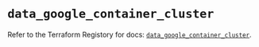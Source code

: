 # `data_google_container_cluster`

Refer to the Terraform Registory for docs: [`data_google_container_cluster`](https://registry.terraform.io/providers/hashicorp/google/5.1.0/docs/data-sources/container_cluster).
